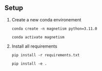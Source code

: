 ## Setup

1. Create a new conda environement

    `conda create -n magnetism python=3.11.0`

    `conda activate magnetism`

2. Install all requirements

    `pip install -r requirements.txt`

    `pip install -e .`